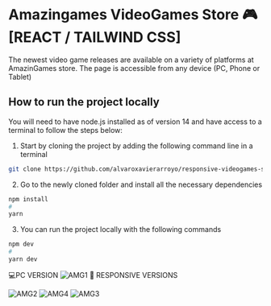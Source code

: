 # Amazingames VideoGames Store 🎮 [REACT / TAILWIND CSS]

The newest video game releases are available on a variety of platforms at AmazinGames store. The page is accessible from any device (PC, Phone or Tablet)

## How to run the project locally

You will need to have node.js installed as of version 14 and have access to a terminal to follow the steps below:
1. Start by cloning the project by adding the following command line in a terminal

```bash
git clone https://github.com/alvaroxavierarroyo/responsive-videogames-store.git
```
2. Go to the newly cloned folder and install all the necessary dependencies

```bash
npm install
#
yarn
```
3. You can run the project locally with the following commands
```bash
npm dev
#
yarn dev
```
💻PC VERSION 
![AMG1](https://user-images.githubusercontent.com/119838743/205591999-476972d6-0380-4cd6-a056-8499fd3c0d15.png)
📱 RESPONSIVE VERSIONS


![AMG2](https://user-images.githubusercontent.com/119838743/205592008-1b83ab0e-8953-4896-aac1-0d7bca51aacd.png)
![AMG4](https://user-images.githubusercontent.com/119838743/205592020-d2fb6907-8ece-4889-b4b1-0f02a29f0263.png)
![AMG3](https://user-images.githubusercontent.com/119838743/205592027-cda208e5-fe18-4d79-a190-328c32e8621d.png)

 

